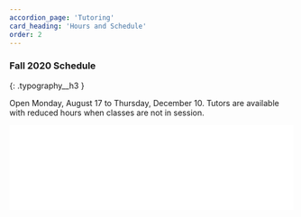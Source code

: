 ```yaml
---
accordion_page: 'Tutoring'
card_heading: 'Hours and Schedule'
order: 2
---
```


### Fall 2020 Schedule
{: .typography__h3 }

Open Monday, August 17 to Thursday, December 10. Tutors are available with reduced hours when classes are not in session.

<iframe src="../schedule-widget/" frameborder="0" width="100%" class="iframe iframeTableStyling iframeJSHeight"></iframe>